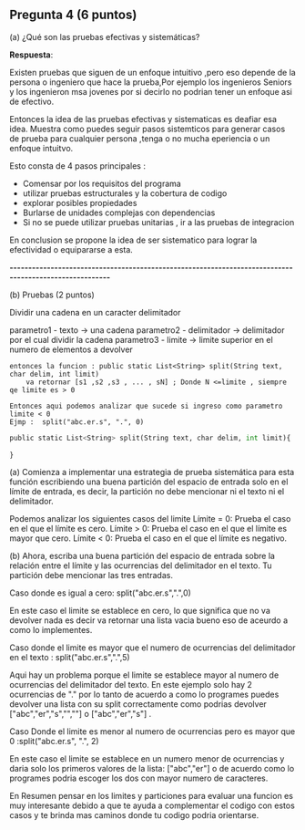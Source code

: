 ## Pregunta 4 (6 puntos)

(a) ¿Qué son las pruebas efectivas y sistemáticas?

**Respuesta**:

Existen pruebas que siguen de un enfoque intuitivo ,pero eso depende de la persona o ingeniero que hace la prueba,Por ejemplo los ingenieros Seniors y los ingenieron msa jovenes por si decirlo no podrian tener un enfoque asi de efectivo.

Entonces la idea de las pruebas efectivas y sistematicas es deafiar esa idea. Muestra como puedes seguir pasos sistemticos para generar casos de prueba para cualquier persona ,tenga o no mucha eperiencia o un enfoque intuitvo.

Esto consta de 4 pasos principales :

- Comensar por los requisitos del programa
- utilizar pruebas estructurales y la cobertura de codigo
- explorar posibles propiedades
- Burlarse de unidades complejas con dependencias
- Si no se puede utilizar pruebas unitarias , ir a  las pruebas de integracion

En conclusion se propone la idea de ser sistematico para lograr la efectividad o equipararse a esta.

**-------------------------------------------------------------------------------------------------------**

(b) Pruebas (2 puntos)

Dividir una cadena en un caracter delimitador

parametro1 - texto -> una cadena
parametro2 - delimitador -> delimitador por el cual dividir la cadena
parametro3 - limite -> limite superior en el numero de elementos a devolver
```
entonces la funcion : public static List<String> split(String text, char delim, int limit) 
    va retornar [s1 ,s2 ,s3 , ... , sN] ; Donde N <=limite , siempre qe limite es > 0
    
Entonces aqui podemos analizar que sucede si ingreso como parametro limite < 0 
Ejmp :  split("abc.er.s", ".", 0)                                
```
``` python
public static List<String> split(String text, char delim, int limit){
    
}
``` 

(a) Comienza a implementar una estrategia de prueba sistemática para esta función
escribiendo una buena partición del espacio de entrada solo en el límite de entrada, es
decir, la partición no debe mencionar ni el texto ni el delimitador.

Podemos analizar los siguientes casos del limite
Límite = 0: Prueba el caso en el que el límite es cero.
Límite > 0: Prueba el caso en el que el límite es mayor que cero.
Límite < 0: Prueba el caso en el que el límite es negativo.


(b) Ahora, escriba una buena partición del espacio de entrada sobre la relación entre el
límite y las ocurrencias del delimitador en el texto. Tu partición debe mencionar las tres
entradas.

Caso donde es igual a cero: split("abc.er.s",".",0)

En este caso el limite se establece en cero, lo que significa que no va devolver nada es decir va retornar una lista vacia bueno eso de aceurdo a como lo implementes.

Caso donde el limite es mayor que el numero de ocurrencias del delimitador en el texto : split("abc.er.s",".",5)

Aqui hay un problema porque el limite se establece mayor al numero de ocurrencias del delimitador del texto. En este ejemplo solo hay 2 ocurrencias de "." por lo tanto de acuerdo a como lo programes puedes devolver una lista con su split correctamente como podrias devolver ["abc","er","s","",""] o ["abc","er","s"] .

Caso Donde el limite es menor al numero de ocurrencias pero es mayor que 0 :split("abc.er.s", ".", 2)

En este caso el limite se establece en un numero menor de ocurrencias y daria solo los primeros valores de la lista:
["abc","er"] o de acuerdo como lo programes podria escoger los dos con mayor numero de caracteres.

En Resumen pensar en los limites y particiones para evaluar una funcion es muy interesante debido a que te ayuda a complementar el codigo con estos casos y te brinda mas caminos donde tu codigo podria orientarse.




